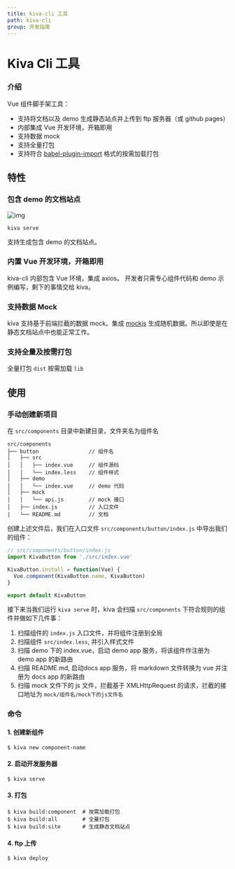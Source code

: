 ```yaml
---
title: kiva-cli 工具
path: kiva-cli
group: 开发指南
---
```


# Kiva Cli 工具

### 介绍

Vue 组件脚手架工具：
- 支持将文档以及 demo 生成静态站点并上传到 ftp 服务器（或 github pages）
- 内部集成 Vue 开发环境，开箱即用
- 支持数据 mock
- 支持全量打包
- 支持符合 [babel-plugin-import](https://github.com/ant-design/babel-plugin-import) 格式的按需加载打包

## 特性

### 包含 demo 的文档站点

![img](https://files.catbox.moe/ak8t25.png)

`kiva serve`

支持生成包含 demo 的文档站点。

### 内置 Vue 开发环境，开箱即用

kiva-cli 内部包含 Vue 环境，集成 axios。
开发者只需专心组件代码和 demo 示例编写，剩下的事情交给 kiva。

### 支持数据 Mock

kiva 支持基于前端拦截的数据 mock。集成 [mockjs](http://mockjs.com/) 生成随机数据。所以即使是在静态文档站点中也能正常工作。

### 支持全量及按需打包

全量打包 `dist`
按需加载 `lib`

## 使用

### 手动创建新项目

在 `src/components` 目录中新建目录，文件夹名为组件名

```text
src/components
├── button                // 组件名
│   ├── src
│   │   ├── index.vue     // 组件源码
│   │   └── index.less    // 组件样式
│   ├── demo
│   │   └── index.vue     // demo 代码
│   ├── mock
│   │   └── api.js        // mock 接口
│   ├── index.js          // 入口文件
|   └── README.md         // 文档
```

创建上述文件后，我们在入口文件 `src/components/button/index.js` 中导出我们的组件：

```js
// src/components/button/index.js
import KivaButton from './src/index.vue'

KivaButton.install = function(Vue) {
  Vue.component(KivaButton.name, KivaButton)
}

export default KivaButton
```

接下来当我们运行 `kiva serve` 时，kiva 会扫描 `src/components` 下符合规则的组件并做如下几件事：
1. 扫描组件的 `index.js` 入口文件，并将组件注册到全局
1. 扫描组件 `src/index.less`, 并引入样式文件
1. 扫描 demo 下的 index.vue，启动 demo app 服务，将该组件作注册为 demo app 的新路由
1. 扫描 README.md, 启动docs app 服务，将 markdown 文件转换为 vue 并注册为 docs app 的新路由
1. 扫描 mock 文件下的 js 文件，拦截基于 XMLHttpRequest 的请求，拦截的接口地址为 `mock/组件名/mock下的js文件名`


### 命令

#### 1. 创建新组件

```shell
$ kiva new component-name
```

#### 2. 启动开发服务器

```shell
$ kiva serve
```

#### 3. 打包

```shell
$ kiva build:component  # 按需加载打包
$ kiva build:all        # 全量打包
$ kiva build:site       # 生成静态文档站点
```

#### 4. ftp 上传

```shell
$ kiva deploy
```
